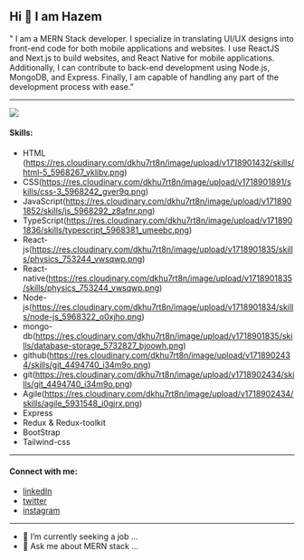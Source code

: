 ## Hi 👋 I am Hazem
" I am a MERN Stack developer. I specialize in translating UI/UX designs into front-end code for both mobile applications and websites. I use ReactJS and Next.js to build websites, and React Native for mobile applications. Additionally, I can contribute to back-end development using Node.js, MongoDB, and Express. Finally, I am capable of handling any part of the development process with ease.”

---
 ![](https://wallpapercave.com/wp/wp8725091.jpg)
 #### Skills:
 * HTML (https://res.cloudinary.com/dkhu7rt8n/image/upload/v1718901432/skills/html-5_5968267_vklibv.png)
 * CSS(https://res.cloudinary.com/dkhu7rt8n/image/upload/v1718901891/skills/css-3_5968242_gver9q.png)
 * JavaScript(https://res.cloudinary.com/dkhu7rt8n/image/upload/v1718901852/skills/js_5968292_z8afnr.png)
 * TypeScript(https://res.cloudinary.com/dkhu7rt8n/image/upload/v1718901836/skills/typescript_5968381_umeebc.png)
 * React-js(https://res.cloudinary.com/dkhu7rt8n/image/upload/v1718901835/skills/physics_753244_vwsqwp.png)
 * React-native(https://res.cloudinary.com/dkhu7rt8n/image/upload/v1718901835/skills/physics_753244_vwsqwp.png)
 * Node-js(https://res.cloudinary.com/dkhu7rt8n/image/upload/v1718901834/skills/node-js_5968322_o0xjho.png)
 * mongo-db(https://res.cloudinary.com/dkhu7rt8n/image/upload/v1718901835/skills/database-storage_5732827_bjoowh.png)
 * github(https://res.cloudinary.com/dkhu7rt8n/image/upload/v1718902434/skills/git_4494740_i34m9o.png)
 * git(https://res.cloudinary.com/dkhu7rt8n/image/upload/v1718902434/skills/git_4494740_i34m9o.png)
 * Agile(https://res.cloudinary.com/dkhu7rt8n/image/upload/v1718902434/skills/agile_5931548_i0gjrx.png)
 * Express
 * Redux & Redux-toolkit
 * BootStrap
 * Tailwind-css
---
#### Connect with me:
* [linkedIn](https://www.linkedin.com/in/hazem-alsaqaan-53b498174/)
* [twitter](https://twitter.com/HazemAlsaqaan)
* [instagram](https://www.instagram.com/hazem.alsaqaan/)

---
- 🔭 I’m currently seeking a job ...
- 💬 Ask me about MERN stack ...

<!--
- 🔭 I’m currently seeking a job ...
- 👯 I’m looking to collaborate on ...
- 🤔 I’m looking for help with ...
- 💬 Ask me about frontend ...
- 📫 How to reach me: ...
- 😄 Pronouns: ...
- ⚡ Fun fact: ...
-->
